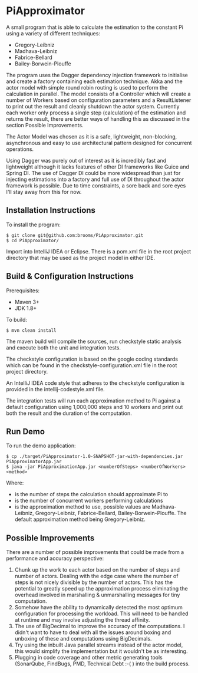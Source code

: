 # PiApproximator

A small program that is able to calculate the estimation to the constant Pi using a variety of different techniques:
- Gregory-Leibniz
- Madhava-Leibniz
- Fabrice-Bellard
- Bailey-Borwein-Plouffe

The program uses the Dagger dependency injection framework to initialise and create a factory containing each estimation technique. Akka
and the actor model with simple round robin routing is used to perform the calculation in parallel. The model consists of a Controller which
will create a number of Workers based on configuration parameters and a ResultListener to print out the result and cleanly shutdown the 
actor system. Currently each worker only process a single step (calculation) of the estimation and returns the result, there are better
ways of handling this as discussed in the section Possible Improvements.

The Actor Model was chosen as it is a safe, lightweight, non-blocking, asynchronous and easy to use architectural pattern designed for 
concurrent operations. 

Using Dagger was purely out of interest as it is incredibly fast and lightweight although it lacks features of other DI frameworks like Guice
and Spring DI. The use of Dagger DI could be more widespread than just for injecting estimations into a factory and full use of DI
throughout the actor framework is possible. Due to time constraints, a sore back and sore eyes I'll stay away from this for now.

## Installation Instructions

To install the program:

```
$ git clone git@github.com:brooms/PiApproximator.git
$ cd PiApproximator/
```

Import into IntelliJ IDEA or Eclipse. There is a pom.xml file in the root project directory that may be used as the project
model in either IDE.

## Build & Configuration Instructions

Prerequisites:
- Maven 3+
- JDK 1.8+

To build:

```
$ mvn clean install
```

The maven build will compile the sources, run checkstyle static analysis and execute both the unit and integration tests.

The checkstyle configuration is based on the google coding standards which can be found in the checkstyle-configuration.xml file in the root project directory.

An IntelliJ IDEA code style that adheres to the checkstyle configuration is provided in the intellij-codestyle.xml file.

The integration tests will run each approximation method to Pi against a default configuration using 1,000,000 steps and 10 workers
and print out both the result and the duration of the computation.

## Run Demo

To run the demo application:

```
$ cp ./target/PiApproximator-1.0-SNAPSHOT-jar-with-dependencies.jar PiApproximatorApp.jar
$ java -jar PiApproximationApp.jar <numberOfSteps> <numberOfWorkers> <method>
```

Where:
- <numberOfSteps> is the number of steps the calculation should approximate Pi to
- <numberOfWorkers> is the number of concurrent workers performing calculations
- <method> is the approximation method to use, possible values are Madhava-Leibniz, Gregory-Leibniz, Fabrice-Bellard, Bailey-Borwein-Plouffe. The default approximation method being Gregory-Leibniz. 


## Possible Improvements

There are a number of possible improvements that could be made from a performance and accuracy perspective:

1. Chunk up the work to each actor based on the number of steps and number of actors. Dealing with the edge case
where the number of steps is not nicely divisible by the number of actors. This has the potential to greatly speed
up the approximation process eliminating the overhead involved in marshalling & unmarshalling messages for tiny computation.
2. Somehow have the ability to dynamically detected the most optimum configuration for processing the workload. This will
need to be handled at runtime and may involve adjusting the thread affinity.
3. The use of BigDecimal to improve the accuracy of the computations. I didn't want to have to deal with all the issues around
boxing and unboxing of these and computations using BigDecimals.
4. Try using the inbuilt Java parallel streams instead of the actor model, this would simplify the implementation but it wouldn't be as interesting.
5. Plugging in code coverage and other metric generating tools (SonarQube, FindBugs, PMD, Technical Debt :-( ) into the build process.